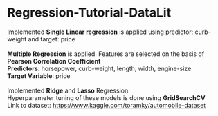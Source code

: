 # Regression-Tutorial-DataLit
Implemented <b>Single Linear regression</b> is applied using predictor: curb-weight and target: price<br><br> 
<b>Multiple Regression</b> is applied. Features are selected on the basis of <b>Pearson Correlation Coefficient</b><br>
<b>Predictors</b>: horsepower, curb-weight, length, width, engine-size<br>
<b>Target Variable</b>: price<br><br>
Implemented <b>Ridge</b> and <b>Lasso</b> Regression.<br>
Hyperparameter tuning of these models is done using <b>GridSearchCV</b>
<br>
Link to dataset: https://www.kaggle.com/toramky/automobile-dataset
